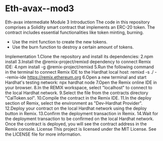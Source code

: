# Eth-avax--mod3
Eth-avax intermediate Module 3
Introduction
The code in this repository comprises a Solidity smart contract that implements an ERC-20 token. The contract includes essential functionalities like token minting, burning.

- Use the mint function to create the new tokens.
- Use the burn function to destroy a certain amount of tokens.


Implementation
1.Clone the repository and install its dependencies:
2.npm install
3.Install the @remix-project/remixd dependency to connect Remix IDE:
4.npm install -g @remix-project/remixd
5.Run the following command in the terminal to connect Remix IDE to the Hardhat local host:
remixd -s ./ --remix-ide https://remix.ethereum.org
6.Open a new terminal and start Hardhat's testing network:
npx hardhat node
7.Open the Remix online IDE in your browser.
8.In the REMIX workspace, select "localhost" to connect to the local Hardhat network.
9.Select the file from the contracts directory "CalToken.sol".
10.Compile the contract in the Remix IDE.
11.In the deploy section of Remix, select the environment as "Dev-Hardhat Provider".
12.Deploy your contract on the local Hardhat network using the deploy button in Remix.
13.Confirm the deployment transaction in Remix.
14.Wait for the deployment transaction to be confirmed on the local Hardhat network.
Once the contract is deployed, you will see the contract address in the Remix console.
License
This project is licensed under the MIT License. See the LICENSE file for more information.
